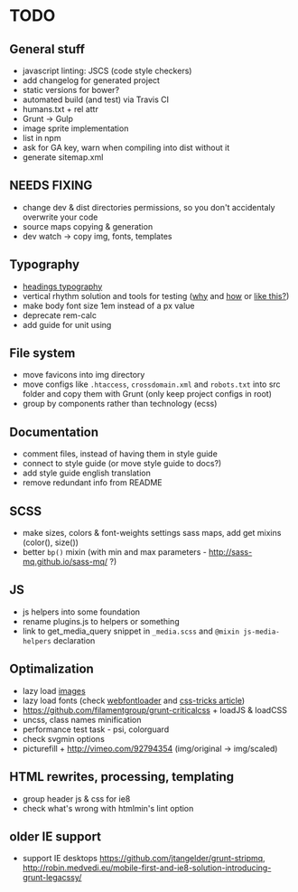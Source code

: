 # TODO


## General stuff
* javascript linting: JSCS (code style checkers)
* add changelog for generated project
* static versions for bower?
* automated build (and test) via Travis CI
* humans.txt + rel attr
* Grunt -> Gulp
* image sprite implementation
* list in npm
* ask for GA key, warn when compiling into dist without it
* generate sitemap.xml


## NEEDS FIXING
* change dev & dist directories permissions, so you don't accidentaly overwrite your code
* source maps copying & generation
* dev watch -> copy img, fonts, templates


## Typography
* [headings typography](http://csswizardry.com/2016/02/managing-typography-on-large-apps/)
* vertical rhythm solution and tools for testing ([why](http://zellwk.com/blog/why-vertical-rhythms/) and [how](https://scotch.io/tutorials/aesthetic-sass-3-typography-and-vertical-rhythm	) or [like this?](https://matejlatin.github.io/Gutenberg/))
* make body font size 1em instead of a px value
* deprecate rem-calc
* add guide for unit using


## File system
* move favicons into img directory
* move configs like `.htaccess`, `crossdomain.xml` and `robots.txt` into src folder and copy them with Grunt (only keep project configs in root)
* group by components rather than technology (ecss)


## Documentation
* comment files, instead of having them in style guide
* connect to style guide (or move style guide to docs?)
* add style guide english translation
* remove redundant info from README


## SCSS
* make sizes, colors & font-weights settings sass maps, add get mixins (color(), size())
* better `bp()` mixin (with min and max parameters - http://sass-mq.github.io/sass-mq/ ?)


## JS
* js helpers into some foundation
* rename plugins.js to helpers or something
* link to get_media_query snippet in `_media.scss` and `@mixin js-media-helpers` declaration


## Optimalization
* lazy load [images](http://developer.telerik.com/featured/lazy-loading-images-on-the-web/)
* lazy load fonts (check [webfontloader](https://github.com/typekit/webfontloader) and [css-tricks article](https://css-tricks.com/loading-web-fonts-with-the-web-font-loader/))
* https://github.com/filamentgroup/grunt-criticalcss + loadJS & loadCSS
* uncss, class names minification
* performance test task - psi, colorguard
* check svgmin options
* picturefill + http://vimeo.com/92794354 (img/original -> img/scaled)


##  HTML rewrites, processing, templating
* group header js & css for ie8
* check what's wrong with htmlmin's lint option


## older IE support
* support IE desktops https://github.com/jtangelder/grunt-stripmq, http://robin.medvedi.eu/mobile-first-and-ie8-solution-introducing-grunt-legacssy/
